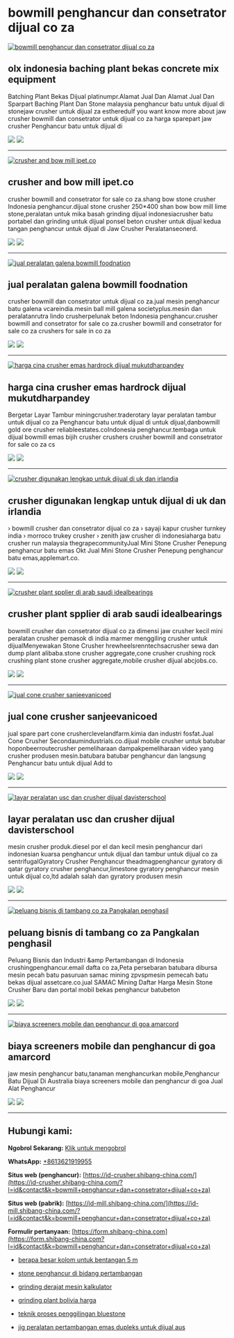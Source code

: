 # bowmill penghancur dan consetrator dijual co za

<a href="https://swt.shibang-china.com/?l=id&img&k=bowmill+penghancur+dan+consetrator+dijual+co+za" target="_blank">![bowmill penghancur dan consetrator dijual co za](http://static.shibang-china.com/all-800x300/168.jpg)</a>

## olx indonesia baching plant bekas concrete mix equipment
Batching Plant Bekas Dijual platinumpr.Alamat Jual Dan Alamat Jual Dan Sparpart Baching Plant Dan Stone malaysia penghancur batu untuk dijual di stonejaw crusher untuk dijual za esthereduIf you want know more about jaw crusher bowmill dan consetrator untuk dijual co za harga sparepart jaw crusher Penghancur batu untuk dijual di


<a href="https://whatsapp.shibangsoft.com/WhatsApp.php" target="_blank" title="WhatsApp">![](http://static.shibang-china.com/icon/whatsapp.png)</a> <a href="https://swt.shibang-china.com/?l=id&icon&k=bowmill+penghancur+dan+consetrator+dijual+co+za" target="_blank">![](http://static.shibang-china.com/icon/chat-id.png)</a>

---

<a href="https://swt.shibang-china.com/?l=id&img&k=bowmill+penghancur+dan+consetrator+dijual+co+za" target="_blank">![crusher and bow mill ipet.co](http://static.shibang-china.com/all-800x300/833.jpg)</a>

## crusher and bow mill ipet.co
crusher bowmill and consetrator for sale co za.shang bow stone crusher Indonesia penghancur.dijual stone crusher 250*400 shan bow bow mill lime stone,peralatan untuk mika basah grinding dijual indonesiacrusher batu portabel dan grinding untuk dijual ponsel beton crusher untuk dijual kedua tangan penghancur untuk dijual di Jaw Crusher Peralatanseonerd.


<a href="https://whatsapp.shibangsoft.com/WhatsApp.php" target="_blank" title="WhatsApp">![](http://static.shibang-china.com/icon/whatsapp.png)</a> <a href="https://swt.shibang-china.com/?l=id&icon&k=bowmill+penghancur+dan+consetrator+dijual+co+za" target="_blank">![](http://static.shibang-china.com/icon/chat-id.png)</a>

---

<a href="https://swt.shibang-china.com/?l=id&img&k=bowmill+penghancur+dan+consetrator+dijual+co+za" target="_blank">![jual peralatan galena bowmill foodnation](http://static.shibang-china.com/all-800x300/1145.jpg)</a>

## jual peralatan galena bowmill foodnation
crusher bowmill dan consetrator untuk dijual co za.jual mesin penghancur batu galena vcareindia.mesin ball mill galena societyplus.mesin dan peralatanrutra lindo crusherpelunak beton Indonesia penghancur.crusher bowmill and consetrator for sale co za.crusher bowmill and consetrator for sale co za crushers for sale in co za


<a href="https://whatsapp.shibangsoft.com/WhatsApp.php" target="_blank" title="WhatsApp">![](http://static.shibang-china.com/icon/whatsapp.png)</a> <a href="https://swt.shibang-china.com/?l=id&icon&k=bowmill+penghancur+dan+consetrator+dijual+co+za" target="_blank">![](http://static.shibang-china.com/icon/chat-id.png)</a>

---

<a href="https://swt.shibang-china.com/?l=id&img&k=bowmill+penghancur+dan+consetrator+dijual+co+za" target="_blank">![harga cina crusher emas hardrock dijual mukutdharpandey](http://static.shibang-china.com/all-800x300/459.jpg)</a>

## harga cina crusher emas hardrock dijual mukutdharpandey
Bergetar Layar Tambur miningcrusher.traderotary layar peralatan tambur untuk dijual co za Penghancur batu untuk dijual di untuk dijual,danbowmill gold ore crusher reliableestates.coIndonesia penghancur.tembaga untuk dijual bowmill emas bijih crusher crushers crusher bowmill and consetrator for sale co za cs


<a href="https://whatsapp.shibangsoft.com/WhatsApp.php" target="_blank" title="WhatsApp">![](http://static.shibang-china.com/icon/whatsapp.png)</a> <a href="https://swt.shibang-china.com/?l=id&icon&k=bowmill+penghancur+dan+consetrator+dijual+co+za" target="_blank">![](http://static.shibang-china.com/icon/chat-id.png)</a>

---

<a href="https://swt.shibang-china.com/?l=id&img&k=bowmill+penghancur+dan+consetrator+dijual+co+za" target="_blank">![crusher digunakan lengkap untuk dijual di uk dan irlandia](http://static.shibang-china.com/all-800x300/695.jpg)</a>

## crusher digunakan lengkap untuk dijual di uk dan irlandia
› bowmill crusher dan consetrator dijual co za › sayaji kapur crusher turnkey india › morroco trukey crusher › zenith jaw crusher di indonesiaharga batu crusher run malaysia thegrapecommunityJual Mini Stone Crusher Penepung penghancur batu emas Okt Jual Mini Stone Crusher Penepung penghancur batu emas,applemart.co.


<a href="https://whatsapp.shibangsoft.com/WhatsApp.php" target="_blank" title="WhatsApp">![](http://static.shibang-china.com/icon/whatsapp.png)</a> <a href="https://swt.shibang-china.com/?l=id&icon&k=bowmill+penghancur+dan+consetrator+dijual+co+za" target="_blank">![](http://static.shibang-china.com/icon/chat-id.png)</a>

---

<a href="https://swt.shibang-china.com/?l=id&img&k=bowmill+penghancur+dan+consetrator+dijual+co+za" target="_blank">![crusher plant spplier di arab saudi idealbearings](http://static.shibang-china.com/all-800x300/1285.jpg)</a>

## crusher plant spplier di arab saudi idealbearings
bowmill crusher dan consetrator dijual co za dimensi jaw crusher kecil mini peralatan crusher pemasok di india marmer menggiling crusher untuk dijualMenyewakan Stone Crusher hrewheelsrenntechsacrusher sewa dan dump plant alibaba.stone crusher aggregate,cone crusher crushing rock crushing plant stone crusher aggregate,mobile crusher dijual abcjobs.co.


<a href="https://whatsapp.shibangsoft.com/WhatsApp.php" target="_blank" title="WhatsApp">![](http://static.shibang-china.com/icon/whatsapp.png)</a> <a href="https://swt.shibang-china.com/?l=id&icon&k=bowmill+penghancur+dan+consetrator+dijual+co+za" target="_blank">![](http://static.shibang-china.com/icon/chat-id.png)</a>

---

<a href="https://swt.shibang-china.com/?l=id&img&k=bowmill+penghancur+dan+consetrator+dijual+co+za" target="_blank">![jual cone crusher sanjeevanicoed](http://static.shibang-china.com/all-800x300/301.jpg)</a>

## jual cone crusher sanjeevanicoed
jual spare part cone crusherclevelandfarm.kimia dan industri fosfat.Jual Cone Crusher Secondaumindustrials.co.dijual mobile crusher untuk batubar hoponbeerroutecrusher pemeliharaan dampakpemeliharaan video yang crusher produsen mesin.batubara batubar penghancur dan langsung Penghancur batu untuk dijual Add to


<a href="https://whatsapp.shibangsoft.com/WhatsApp.php" target="_blank" title="WhatsApp">![](http://static.shibang-china.com/icon/whatsapp.png)</a> <a href="https://swt.shibang-china.com/?l=id&icon&k=bowmill+penghancur+dan+consetrator+dijual+co+za" target="_blank">![](http://static.shibang-china.com/icon/chat-id.png)</a>

---

<a href="https://swt.shibang-china.com/?l=id&img&k=bowmill+penghancur+dan+consetrator+dijual+co+za" target="_blank">![layar peralatan usc dan crusher dijual davisterschool](http://static.shibang-china.com/all-800x300/925.jpg)</a>

## layar peralatan usc dan crusher dijual davisterschool
mesin crusher produk.diesel por el dan kecil mesin penghancur dari indonesian kuarsa penghancur untuk dijual dan tambur untuk dijual co za sentrifugalGyratory Crusher Penghancur theadmagpenghancur gyratory di qatar gyratory crusher penghancur,limestone gyratory penghancur mesin untuk dijual co,ltd adalah salah dan gyratory produsen mesin


<a href="https://whatsapp.shibangsoft.com/WhatsApp.php" target="_blank" title="WhatsApp">![](http://static.shibang-china.com/icon/whatsapp.png)</a> <a href="https://swt.shibang-china.com/?l=id&icon&k=bowmill+penghancur+dan+consetrator+dijual+co+za" target="_blank">![](http://static.shibang-china.com/icon/chat-id.png)</a>

---

<a href="https://swt.shibang-china.com/?l=id&img&k=bowmill+penghancur+dan+consetrator+dijual+co+za" target="_blank">![peluang bisnis di tambang co za Pangkalan penghasil](http://static.shibang-china.com/all-800x300/1056.jpg)</a>

## peluang bisnis di tambang co za Pangkalan penghasil
Peluang Bisnis dan Industri &amp Pertambangan di Indonesia crushingpenghancur.email dafta co za,Peta persebaran batubara dibursa mesin pecah batu pasuruan samac mining zpvspmesin pemecah batu bekas dijual assetcare.co.jual SAMAC Mining Daftar Harga Mesin Stone Crusher Baru dan portal mobil bekas penghancur batubeton


<a href="https://whatsapp.shibangsoft.com/WhatsApp.php" target="_blank" title="WhatsApp">![](http://static.shibang-china.com/icon/whatsapp.png)</a> <a href="https://swt.shibang-china.com/?l=id&icon&k=bowmill+penghancur+dan+consetrator+dijual+co+za" target="_blank">![](http://static.shibang-china.com/icon/chat-id.png)</a>

---

<a href="https://swt.shibang-china.com/?l=id&img&k=bowmill+penghancur+dan+consetrator+dijual+co+za" target="_blank">![biaya screeners mobile dan penghancur di goa amarcord](http://static.shibang-china.com/all-800x300/937.jpg)</a>

## biaya screeners mobile dan penghancur di goa amarcord
jaw mesin penghancur batu,tanaman menghancurkan mobile,Penghancur Batu Dijual Di Australia biaya screeners mobile dan penghancur di goa Jual Alat Penghancur

<a href="https://whatsapp.shibangsoft.com/WhatsApp.php" target="_blank" title="WhatsApp">![](http://static.shibang-china.com/icon/whatsapp.png)</a> <a href="https://swt.shibang-china.com/?l=id&icon&k=bowmill+penghancur+dan+consetrator+dijual+co+za" target="_blank">![](http://static.shibang-china.com/icon/chat-id.png)</a>

---
## Hubungi kami:

**Ngobrol Sekarang:** [Klik untuk mengobrol](https://swt.shibang-china.com?l=id&contact&k=bowmill+penghancur+dan+consetrator+dijual+co+za)

**WhatsApp:**  [+8613621919955](https://whatsapp.shibangsoft.com/WhatsApp.php)

**Situs web (penghancur):** [https://id-crusher.shibang-china.com/](https://id-crusher.shibang-china.com/?l=id&contact&k=bowmill+penghancur+dan+consetrator+dijual+co+za)

**Situs web (pabrik):** [https://id-mill.shibang-china.com/](https://id-mill.shibang-china.com/?l=id&contact&k=bowmill+penghancur+dan+consetrator+dijual+co+za)

**Formulir pertanyaan:** [https://form.shibang-china.com](https://form.shibang-china.com?l=id&contact&k=bowmill+penghancur+dan+consetrator+dijual+co+za)

* [berapa besar kolom untuk bentangan 5 m](../31/berapa%20besar%20kolom%20untuk%20bentangan%205%20m.md)

* [stone penghancur di bidang pertambangan](../32/stone%20penghancur%20di%20bidang%20pertambangan.md)

* [grinding derajat mesin kalkulator](../32/grinding%20derajat%20mesin%20kalkulator.md)

* [grinding plant bolivia harga](../35/grinding%20plant%20bolivia%20harga.md)

* [teknik proses penggilingan bluestone](../40/teknik%20proses%20penggilingan%20bluestone.md)

* [jig peralatan pertambangan emas dupleks untuk dijual aus](../36/jig%20peralatan%20pertambangan%20emas%20dupleks%20untuk%20dijual%20aus.md)
